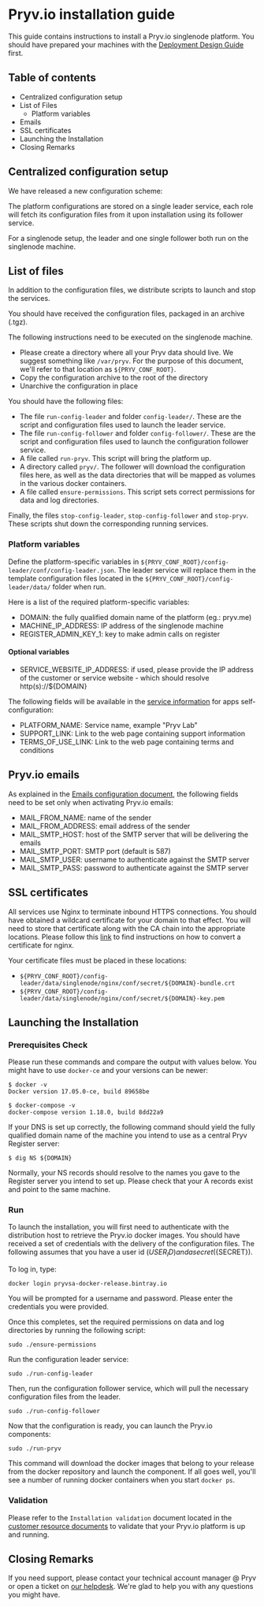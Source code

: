 # Pryv.io installation guide

This guide contains instructions to install a Pryv.io singlenode platform.
You should have prepared your machines with the [Deployment Design Guide](https://api.pryv.com/customer-resources/#documents) first. 
​
## Table of contents

 - Centralized configuration setup 
 - List of Files 
   - Platform variables
 - Emails
 - SSL certificates
 - Launching the Installation
 - Closing Remarks

## Centralized configuration setup

We have released a new configuration scheme:

The platform configurations are stored on a single leader service, each role will fetch its configuration files from it upon installation using its follower service.

For a singlenode setup, the leader and one single follower both run on the singlenode machine.

## List of files

In addition to the configuration files, we distribute scripts to launch and stop the services.

You should have received the configuration files, packaged in an archive (.tgz).

The following instructions need to be executed on the singlenode machine.

- Please create a directory where all your Pryv data should live. We suggest something like `/var/pryv`. For the purpose of this document, we'll refer to that location as `${PRYV_CONF_ROOT}`.
- Copy the configuration archive to the root of the directory
- Unarchive the configuration in place

You should have the following files: 

- The file `run-config-leader` and folder `config-leader/`. These are the script and configuration files used to launch the leader service.
- The file `run-config-follower` and folder `config-follower/`. These are the script and configuration files used to launch the configuration follower service.  
- A file called `run-pryv`. This script will bring the platform up. 
- A directory called `pryv/`. The follower will download the configuration files here, as well as the data directories that will be mapped as volumes in the various docker containers.
- A file called `ensure-permissions`. This script sets correct permissions for data and log directories.

Finally, the files `stop-config-leader`, `stop-config-follower` and `stop-pryv`. These scripts shut down the corresponding running services.

### Platform variables

Define the platform-specific variables in `${PRYV_CONF_ROOT}/config-leader/conf/config-leader.json`. The leader service will replace them in the template configuration files located in the `${PRYV_CONF_ROOT}/config-leader/data/` folder when run.

Here is a list of the required platform-specific variables:

- DOMAIN: the fully qualified domain name of the platform (eg.: pryv.me)
- MACHINE_IP_ADDRESS: IP address of the singlenode machine
- REGISTER_ADMIN_KEY_1: key to make admin calls on register

#### Optional variables

- SERVICE_WEBSITE_IP_ADDRESS: if used, please provide the IP address of the customer or service website - which should resolve http(s)://${DOMAIN}

The following fields will be available in the [service information](https://api.pryv.com/reference/#service-info) for apps self-configuration:

- PLATFORM_NAME: Service name, example "Pryv Lab"
- SUPPORT_LINK: Link to the web page containing support information
- TERMS_OF_USE_LINK: Link to the web page containing terms and conditions

## Pryv.io emails

As explained in the [Emails configuration document](https://api.pryv.com/customer-resources/#documents), the following fields need to be set only when activating Pryv.io emails:

- MAIL_FROM_NAME: name of the sender
- MAIL_FROM_ADDRESS: email address of the sender
- MAIL_SMTP_HOST: host of the SMTP server that will be delivering the emails
- MAIL_SMTP_PORT: SMTP port (default is 587)
- MAIL_SMTP_USER: username to authenticate against the SMTP server
- MAIL_SMTP_PASS: password to authenticate against the SMTP server

## SSL certificates

All services use Nginx to terminate inbound HTTPS connections. You should have obtained a wildcard certificate for your domain to that effect. You will need to store that certificate along with the CA chain into the appropriate locations. Please follow this [link](https://www.digicert.com/ssl-certificate-installation-nginx.htm) to find instructions on how to convert a certificate for nginx. 

Your certificate files must be placed in these locations: 

  - `${PRYV_CONF_ROOT}/config-leader/data/singlenode/nginx/conf/secret/${DOMAIN}-bundle.crt` 
  - `${PRYV_CONF_ROOT}/config-leader/data/singlenode/nginx/conf/secret/${DOMAIN}-key.pem`

## Launching the Installation

### Prerequisites Check

Please run these commands and compare the output with values below. 
You might have to use `docker-ce` and your versions can be newer: 

    $ docker -v
    Docker version 17.05.0-ce, build 89658be
    
    $ docker-compose -v
    docker-compose version 1.18.0, build 8dd22a9

If your DNS is set up correctly, the following command should yield the fully qualified domain name of the machine you intend to use as a central Pryv Register server: 

    $ dig NS ${DOMAIN}

Normally, your NS records should resolve to the names you gave to the Register server you intend to set up. Please check that your A records exist and point to the same machine. 

### Run

To launch the installation, you will first need to authenticate with the distribution host to retrieve the Pryv.io docker images. You should have received a set of credentials with the delivery of the configuration files. The following assumes that you have a user id (${USER_ID}) and a secret (${SECRET}).

To log in, type: 

    docker login pryvsa-docker-release.bintray.io

You will be prompted for a username and password. Please enter the credentials you were provided.

Once this completes, set the required permissions on data and log directories by running the following script:

    sudo ./ensure-permissions

Run the configuration leader service: 

    sudo ./run-config-leader

Then, run the configuration follower service, which will pull the necessary configuration files
 from the leader.

    sudo ./run-config-follower

Now that the configuration is ready, you can launch the Pryv.io components:

    sudo ./run-pryv

This command will download the docker images that belong to your release from the docker repository and launch the component. If all goes well, you'll see a number of running docker containers when you start `docker ps`.

### Validation

Please refer to the `Installation validation` document located in the [customer resource documents](https://api.pryv.com/customer-resources/#documents) to validate that your Pryv.io platform is up and running.

## Closing Remarks

If you need support, please contact your technical account manager @ Pryv or open a ticket on [our helpdesk](https://pryv.com/helpdesk/). We're glad to help you with any questions you might have. 